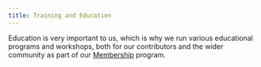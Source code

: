 ```yaml
---
title: Training and Education
---
```


Education is very important to us, which is why we run various educational programs and workshops, both for our contributors and the wider community as part of our [Membership](/membership) program.